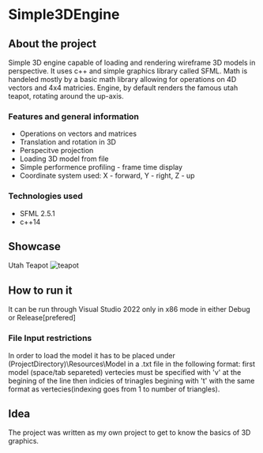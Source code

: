 # Simple3DEngine

## About the project
Simple 3D engine capable of loading and rendering wireframe 3D models in perspective. It uses c++ and simple graphics library called SFML. Math is handeled mostly by a basic math library allowing for operations on 4D vectors and 4x4 matricies. Engine, by default renders the famous utah teapot, rotating around the up-axis.

### Features and general information
  * Operations on vectors and matrices
  * Translation and rotation in 3D
  * Perspecitve projection
  * Loading 3D model from file
  * Simple performence profiling - frame time display
  * Coordinate system used: X - forward, Y - right, Z - up

### Technologies used
  * SFML 2.5.1
  * c++14

## Showcase
Utah Teapot
![teapot](https://github.com/BOOGIE-MAN/Simple3DEngine/assets/54042389/905214ef-01c9-4e35-9d72-15c71a0bee5b)

## How to run it
It can be run through Visual Studio 2022 only in x86 mode in either Debug or Release[prefered]

### File Input restrictions
In order to load the model it has to be placed under (ProjectDirectory)\Resources\Model in a .txt file in the following format: first model (space/tab separeted) vertecies must be specified with 'v' at the begining of the line then indicies of trinagles begining with 't' with the same format as vertecies(indexing goes from 1 to number of triangles).

## Idea
The project was written as my own project to get to know the basics of 3D graphics.
